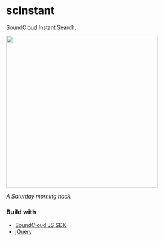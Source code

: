 scInstant
=========

SoundCloud Instant Search.

<img src="http://i.imgur.com/eSB6pOM.jpg" width="400px">

*A Saturday morning hack.*

### Build with

- [SoundCloud JS SDK](http://developers.soundcloud.com/docs/api/sdks#javascript)
- [jQuery](http://jquery.com/)
